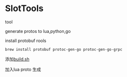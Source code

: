 # SlotTools
tool

generate protos to lua,python,go

install protobuf rools
```
brew install protobuf protoc-gen-go protoc-gen-go-grpc
```

添加[build.sh](build.sh)

加入lua proto 生成
